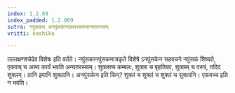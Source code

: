 ```yaml
---
index: 1.2.69
index_padded: 1.2.069
sutra: नपुंसकम् अनपुंसकेनएकवच्चास्यान्यतरस्याम्
vritti: kashika

---
```

तल्लक्षणश्चेदेव विशेषः इति वर्तते। नपुंसकानपुंसकमात्रकृते विशेषे ऽनपुंसकेन सहवचने नपुंसकं शिष्यते, एकवच् च अस्य कार्यं भवति अन्यतरस्याम्। शुक्लश्च कम्बलः, शुक्ला च बृहतिका, शुक्लम् च वस्त्रं, तदिदं शुक्लम्। तानि इमानि शुक्लानि। अनपुंसकेन इति किम्? शुक्लं च शुक्लं च शुक्लं च सुक्लानि। एकवच्च इति न भवति।